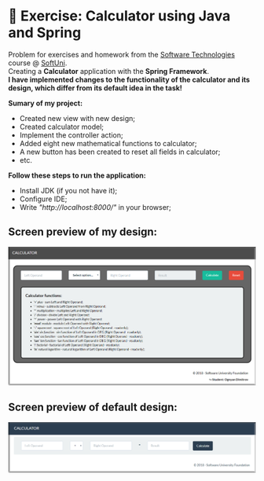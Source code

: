 # :triangular_ruler: Exercise: Calculator using Java and Spring

Problem for exercises and homework from the [Software Technologies](https://github.com/OgnyanDD/Software-Technologies) course @ [SoftUni](https://softuni.bg/).<br/>
Creating a **Calculator** application with the **Spring Framework**.<br/>
**I have implemented changes to the functionality of the calculator and its design, which differ from its default idea in the task!**<br/>

**Sumary of my project:**
* Created new view with new design;
* Created calculator model;
* Implement the controller action;
* Added eight new mathematical functions to calculator;
* A new button has been created to reset all fields in calculator;
* etc.<br/>

**Follow these steps to run the application:**
- Install JDK (if you not have it);
- Configure IDE;
- Write *"http://localhost:8000/"* in your browser;


## Screen preview of my design:
![My Design](https://github.com/OgnyanDD/Software-Technologies/blob/master/TF23.%20JAVA%20BASIC%20WEB%20-%20EX%20(CALCULATOR)/pic's/MyDesign.png)
<br/>
## Screen preview of default design:
![Default Design](https://github.com/OgnyanDD/Software-Technologies/blob/master/TF23.%20JAVA%20BASIC%20WEB%20-%20EX%20(CALCULATOR)/pic's/DefaultDesign.png)
